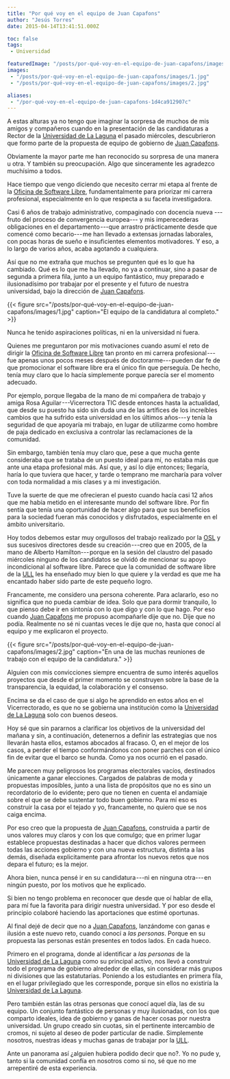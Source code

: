 ```yaml
---
title: "Por qué voy en el equipo de Juan Capafons"
author: "Jesús Torres"
date: 2015-04-14T13:41:51.000Z

toc: false
tags:
 - Universidad

featuredImage: "/posts/por-qué-voy-en-el-equipo-de-juan-capafons/images/featured.jpg" 
images:
 - "/posts/por-qué-voy-en-el-equipo-de-juan-capafons/images/1.jpg" 
 - "/posts/por-qué-voy-en-el-equipo-de-juan-capafons/images/2.jpg" 

aliases:
 - "/por-qué-voy-en-el-equipo-de-juan-capafons-1d4ca912907c"
---
```


A estas alturas ya no tengo que imaginar la sorpresa de muchos de mis amigos y compañeros cuando en la presentación de las candidaturas a Rector de la [Universidad de La Laguna](http://www.ull.es/) el pasado miércoles, descubrieron que formo parte de la propuesta de equipo de gobierno de [Juan Capafons](http://web.archive.org/web/20150415003659/http://www.capafons2015.es:80/).

Obviamente la mayor parte me han reconocido su sorpresa de una manera u otra.
Y también su preocupación.
Algo que sinceramente les agradezco muchísimo a todos.

Hace tiempo que vengo diciendo que necesito cerrar mi etapa al frente de la [Oficina de Software Libre](http://osl.ull.es/), fundamentalmente para priorizar mi carrera profesional, especialmente en lo que respecta a su faceta investigadora.

Casi 6 años de trabajo administrativo, compaginado con docencia nueva ---fruto del proceso de convergencia europea--- y mis imperecederas obligaciones en el departamento ---que arrastro prácticamente desde que comencé como becario--- me han llevado a extensas jornadas laborales, con pocas horas de sueño e insuficientes elementos motivadores.
Y eso, a lo largo de varios años, acaba agotando a cualquiera.

Así que no me extraña que muchos se pregunten qué es lo que ha cambiado.
Qué es lo que me ha llevado, no ya a continuar, sino a pasar de segunda a primera fila, junto a un equipo fantástico, muy preparado e ilusionadísimo por trabajar por el presente y el futuro de nuestra universidad, bajo la dirección de [Juan Capafons](http://web.archive.org/web/20150415003659/http://www.capafons2015.es:80/).

{{< figure src="/posts/por-qué-voy-en-el-equipo-de-juan-capafons/images/1.jpg" caption="El equipo de la candidatura al completo." >}}

Nunca he tenido aspiraciones políticas, ni en la universidad ni fuera.

Quienes me preguntaron por mis motivaciones cuando asumí el reto de dirigir la [Oficina de Software Libre](http://osl.ull.es/) tan pronto en mi carrera profesional ---fue apenas unos pocos meses después de doctorarme--- pueden dar fe de que promocionar el software libre era el único fin que perseguía.
De hecho, tenía muy claro que lo hacía simplemente porque parecía ser el momento adecuado.

Por ejemplo, porque llegaba de la mano de mi compañera de trabajo y amiga Rosa Aguilar ---Vicerrectora TIC desde entonces hasta la actualidad, que desde su puesto ha sido sin duda una de las artífices de los increíbles cambios que ha sufrido esta universidad en los últimos años--- y tenía la seguridad de que apoyaría mi trabajo, en lugar de utilizarme como hombre de paja dedicado en exclusiva a controlar las reclamaciones de la comunidad.

Sin embargo, también tenía muy claro que, pese a que mucha gente consideraba que se trataba de un puesto ideal para mí, no estaba más que ante una etapa profesional más.
Así que, y así lo dije entonces; llegaría, haría lo que tuviera que hacer, y tarde o temprano me marcharía para volver con toda normalidad a mis clases y a mi investigación.

Tuve la suerte de que me ofrecieran el puesto cuando hacía casi 12 años que me había metido en el interesante mundo del software libre.
Por fin sentía que tenía una oportunidad de hacer algo para que sus beneficios para la sociedad fueran más conocidos y disfrutados, especialmente en el ámbito universitario.

Hoy todos debemos estar muy orgullosos del trabajo realizado por la [OSL](http://osl.ull.es/) y sus sucesivos directores desde su creación ---creo que en 2005, de la mano de Alberto Hamilton--- porque en la sesión del claustro del pasado miércoles ninguno de los candidatos se olvidó de mencionar su apoyo incondicional al software libre.
Parece que la comunidad de software libre de la [ULL](http://www.ull.es/) les ha enseñado muy bien lo que quiere y la verdad es que me ha encantado haber sido parte de este pequeño logro.

Francamente, me considero una persona coherente.
Para aclararlo, eso no significa que no pueda cambiar de idea.
Solo que para dormir tranquilo, lo que pienso debe ir en sintonía con lo que digo y con lo que hago.
Por eso cuando [Juan Capafons](http://web.archive.org/web/20150415003659/http://www.capafons2015.es:80/) me propuso acompañarle dije que no.
Dije que no podía.
Realmente no sé ni cuantas veces le dije que no, hasta que conocí al equipo y me explicaron el proyecto.

{{< figure src="/posts/por-qué-voy-en-el-equipo-de-juan-capafons/images/2.jpg" caption="En una de las muchas reuniones de trabajo con el equipo de la candidatura." >}}

Alguien con mis convicciones siempre encuentra de sumo interés aquellos proyectos que desde el primer momento se construyen sobre la base de la transparencia, la equidad, la colaboración y el consenso.

Encima se da el caso de que si algo he aprendido en estos años en el Vicerrectorado, es que no se gobierna una institución como la [Universidad de La Laguna](http://www.ull.es/) solo con buenos deseos.

Hoy sé que sin pararnos a clarificar los objetivos de la universidad del mañana y sin, a continuación, detenernos a definir las estrategias que nos llevarán hasta ellos, estamos abocados al fracaso.
O, en el mejor de los casos, a perder el tiempo conformándonos con poner parches con el único fin de evitar que el barco se hunda.
Como ya nos ocurrió en el pasado.

Me parecen muy peligrosos los programas electorales vacíos, destinados únicamente a ganar elecciones.
Cargados de palabras de moda y propuestas imposibles, junto a una lista de propósitos que no es sino un recordatorio de lo evidente; pero que no tienen en cuenta el andamiaje sobre el que se debe sustentar todo buen gobierno.
Para mí eso es construir la casa por el tejado y yo, francamente, no quiero que se nos caiga encima.

Por eso creo que la propuesta de [Juan Capafons](http://web.archive.org/web/20150415003659/http://www.capafons2015.es:80/), construida a partir de unos valores muy claros y con los que comulgo; que en primer lugar establece propuestas destinadas a hacer que dichos valores permeen todas las acciones gobierno y con una nueva estructura, distinta a las demás, diseñada explicitamente para afrontar los nuevos retos que nos depara el futuro; es la mejor.

Ahora bien, nunca pensé ir en su candidatura ---ni en ninguna otra--- en ningún puesto, por los motivos que he explicado.

Si bien no tengo problema en reconocer que desde que oí hablar de ella, para mí fue la favorita para dirigir nuestra universidad.
Y por eso desde el principio colaboré haciendo las aportaciones que estimé oportunas.

Al final dejé de decir que no a [Juan Capafons](http://web.archive.org/web/20150415003659/http://www.capafons2015.es:80/), lanzándome con ganas e ilusión a este nuevo reto, cuando conocí a _las personas_.
Porque en su propuesta las personas están presentes en todos lados.
En cada hueco.

Primero en el programa, donde al identificar a _las personas_ de la [Universidad de La Laguna](http://www.ull.es/) como su principal activo, nos llevó a construir todo el programa de gobierno alrededor de ellas, sin considerar más grupos ni divisiones que las estatutarias.
Poniendo a los estudiantes en primera fila, en el lugar privilegiado que les corresponde, porque sin ellos no existiría la [Universidad de La Laguna](http://www.ull.es/).

Pero también están las otras personas que conocí aquel día, las de su equipo.
Un conjunto fantástico de personas y muy ilusionadas, con los que comparto ideales, idea de gobierno y ganas de hacer cosas por nuestra universidad.
Un grupo creado sin cuotas, sin el pertinente intercambio de cromos, ni sujeto al deseo de poder particular de nadie.
Simplemente nosotros, nuestras ideas y muchas ganas de trabajar por la [ULL](http://www.ull.es/).

Ante un panorama así ¿alguien hubiera podido decir que no?.
Yo no pude y, tanto si la comunidad confía en nosotros como si no, sé que no me arrepentiré de esta experiencia.
